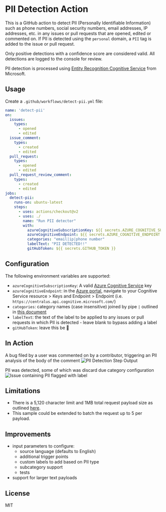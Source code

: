# PII Detection Action 

This is a GitHub action to detect PII (Personally Identifiable Information) such as phone numbers, social security numbers, email addresses, IP addresses, etc. in any issues or pull requests that are opened, edited or commented on. If PII is detected using the `personal` domain, a `PII` tag is added to the issue or pull request.

Only positive detections with a confidence score are considered valid. All detections are logged to the console for review.

PII detection is processed using [Entity Recognition Cognitive Service](https://docs.microsoft.com/en-us/azure/cognitive-services/text-analytics/named-entity-types?tabs=personal) from Microsoft.

## Usage

Create a `.github/workflows/detect-pii.yml` file:

```yaml
name: 'detect-pii'
on:
  issues:
    types:
      - opened
      - edited
  issue_comment:
    types:
      - created
      - edited
  pull_request:
    types:
      - opened
      - edited
  pull_request_review_comment:
    types:
      - created
      - edited
jobs:
  detect-pii:
    runs-on: ubuntu-latest
    steps:
      - uses: actions/checkout@v2
      - uses: ./
        name: "Run PII detector"
        with:
          azureCognitiveSubscriptionKey: ${{ secrets.AZURE_COGNITIVE_SUBSCRIPTION_KEY }}
          azureCognitiveEndpoint: ${{ secrets.AZURE_COGNITIVE_ENDPOINT }}
          categories: "email|ip|phone number"
          labelText: "PII DETECTED!!"
          gitHubToken: ${{ secrets.GITHUB_TOKEN }}
```

## Configuration

The following environment variables are supported:

- `azureCognitiveSubscriptionKey`: A valid [Azure Cognitive Service](https://ms.portal.azure.com/#create/Microsoft.CognitiveServicesAllInOne) key
- `azureCognitiveEndpoint`: in the [Azure portal](https://portal.azure.com), navigate to your Cognitive Service resource > Keys and Endpoint > Endpoint (i.e. `https://centralus.api.cognitive.microsoft.com/`)
- `categories`: category names (case insensitive) joined by pipe `|` outlined in [this document](https://docs.microsoft.com/en-us/azure/cognitive-services/text-analytics/named-entity-types?tabs=personal)
- `labelText`: the text of the label to be applied to any issues or pull requests in which PII is detected - leave blank to bypass adding a label
- `gitHubToken`: leave this be :metal:

## In Action

A bug filed by a user was commented on by a contributor, triggering an PII analysis of the body of the comment 
![PII Detection Step Output](https://github.com/rob-derosa/PiiDetectionAction/blob/main/assets/pii_detection_action_output.png?raw=true)

PII was detected, some of which was discard due category configuration
![Issue containing PII flagged with label](https://github.com/rob-derosa/PiiDetectionAction/blob/main/assets/pii_detection_issue_labeled.png?raw=true)


## Limitations

* There is a 5,120 character limit and 1MB total request payload size as outlined [here](https://docs.microsoft.com/en-us/azure/cognitive-services/text-analytics/concepts/data-limits?tabs=version-3).
* This sample could be extended to batch the request up to 5 per payload.

## Improvements

* input parameters to configure:
  * source language (defaults to English)
  * additional trigger points
  * custom labels to add based on PII type
  * subcategory support
  * tests
* support for larger text payloads

## License

MIT